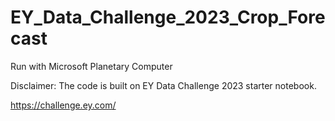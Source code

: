 # EY_Data_Challenge_2023_Crop_Forecast
Run with Microsoft Planetary Computer

Disclaimer: The code is built on EY Data Challenge 2023 starter notebook.

https://challenge.ey.com/
